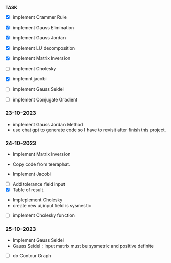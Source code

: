 **TASK**
- [x] implement Crammer Rule
- [x] implement Gauss Elimination
- [x] implement Gauss Jordan
- [x] implement LU decomposition
- [x] implement Matrix Inversion
- [ ] implement Cholesky
- [x] implemnt jacobi
- [ ] implement Gauss Seidel
- [ ] implement Conjugate Gradient 


### 23-10-2023
- implement Gauss Jordan Method
- use chat gpt to generate code so I have to revisit after finish this project.

### 24-10-2023
- Implement Matrix Inversion 
- Copy code from teeraphat.
  
- Implement Jacobi
- [ ] Add tolerance field input
- [x] Table of result

- Impleplement Cholesky
- create new ui,input field is sysmestic
- [ ] implement Cholesky function

### 25-10-2023
- Implement Gauss Seidel
- Gauss Seidel : input matrix must be sysmetric and positive definite
- [ ] do Contour Graph